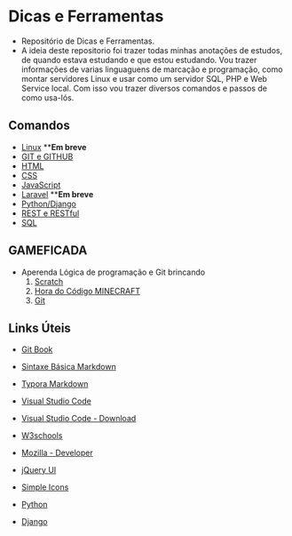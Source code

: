 # Dicas e Ferramentas
- Repositório de Dicas e Ferramentas.
- A ideia deste repositorio foi trazer todas minhas anotações de estudos, de quando estava estudando e que estou estudando. Vou trazer informações de varias linguaguens de marcação e programação, como montar servidores Linux e usar como um servidor SQL, PHP e Web Service local. Com isso vou trazer diversos comandos e passos de como usa-lós. 

## Comandos
- [Linux](https://github.com/ErikSVieira/Dicas/blob/master/comandos/dica_linux.md) ****Em breve**
- [GIT e GITHUB](https://github.com/ErikSVieira/Dicas/blob/master/comandos/dicas_git.md)
- [HTML](https://github.com/ErikSVieira/Dicas/blob/master/comandos/dicas_html.md)
- [CSS](https://github.com/ErikSVieira/Dicas/blob/master/comandos/dicas_css.md)
- [JavaScript](https://github.com/ErikSVieira/Dicas/blob/master/comandos/dicas_js.md)
- [Laravel](https://github.com/ErikSVieira/Dicas/blob/master/comandos/dica_laravel.md) ****Em breve**
- [Python/Django](https://github.com/ErikSVieira/Dicas/blob/master/comandos/dicas_python.md)
- [REST e RESTful](https://github.com/ErikSVieira/Dicas/blob/master/comandos/dica_rest_restfull.md)
- [SQL](https://github.com/ErikSVieira/Dicas/blob/master/comandos/dica_sql.md)

## GAMEFICADA
- Aperenda Lógica de programação e Git brincando
    1. [Scratch](https://scratch.mit.edu/)
    1. [Hora do Código MINECRAFT](https://studio.code.org/s/mc/lessons/1/levels/1)
    1. [Git](https://learngitbranching.js.org/)

## Links Úteis
* [Git Book](https://git-scm.com/book/pt-br/v2)

* [Sintaxe Básica Markdown](https://www.markdownguide.org/basic-syntax/)

* [Typora Markdown](https://typora.io/)

* [Visual Studio Code](https://visualstudio.microsoft.com/pt-br/)

* [Visual Studio Code - Download](https://code.visualstudio.com/)

* [W3schools](https://www.w3schools.com/)

* [Mozilla - Developer](https://developer.mozilla.org/)

* [jQuery UI](https://jqueryui.com/)

* [Simple Icons](https://simpleicons.org/)

* [Python](https://www.python.org/)

* [Django](https://www.djangoproject.com/download/)

